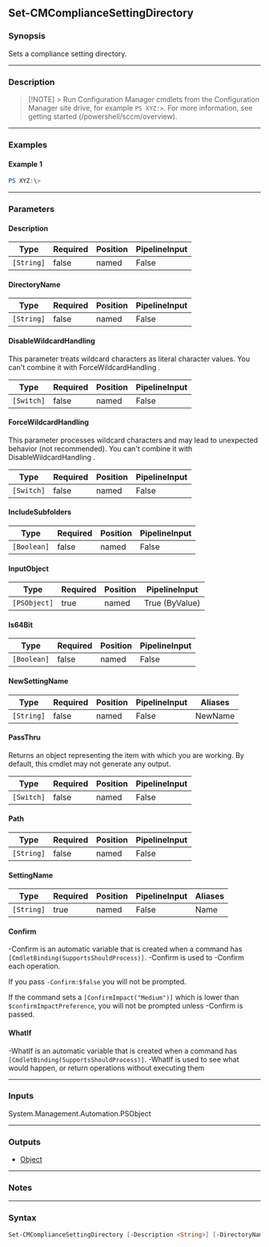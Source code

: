 Set-CMComplianceSettingDirectory
--------------------------------




### Synopsis
Sets a compliance setting directory.



---


### Description

> [!NOTE] > Run Configuration Manager cmdlets from the Configuration Manager site drive, for example `PS XYZ:>`. For more information, see getting started (/powershell/sccm/overview).



---


### Examples
#### Example 1
```PowerShell
PS XYZ:\>
```



---


### Parameters
#### **Description**








|Type      |Required|Position|PipelineInput|
|----------|--------|--------|-------------|
|`[String]`|false   |named   |False        |



#### **DirectoryName**








|Type      |Required|Position|PipelineInput|
|----------|--------|--------|-------------|
|`[String]`|false   |named   |False        |



#### **DisableWildcardHandling**

This parameter treats wildcard characters as literal character values. You can't combine it with ForceWildcardHandling .






|Type      |Required|Position|PipelineInput|
|----------|--------|--------|-------------|
|`[Switch]`|false   |named   |False        |



#### **ForceWildcardHandling**

This parameter processes wildcard characters and may lead to unexpected behavior (not recommended). You can't combine it with DisableWildcardHandling .






|Type      |Required|Position|PipelineInput|
|----------|--------|--------|-------------|
|`[Switch]`|false   |named   |False        |



#### **IncludeSubfolders**








|Type       |Required|Position|PipelineInput|
|-----------|--------|--------|-------------|
|`[Boolean]`|false   |named   |False        |



#### **InputObject**








|Type        |Required|Position|PipelineInput |
|------------|--------|--------|--------------|
|`[PSObject]`|true    |named   |True (ByValue)|



#### **Is64Bit**








|Type       |Required|Position|PipelineInput|
|-----------|--------|--------|-------------|
|`[Boolean]`|false   |named   |False        |



#### **NewSettingName**








|Type      |Required|Position|PipelineInput|Aliases|
|----------|--------|--------|-------------|-------|
|`[String]`|false   |named   |False        |NewName|



#### **PassThru**

Returns an object representing the item with which you are working. By default, this cmdlet may not generate any output.






|Type      |Required|Position|PipelineInput|
|----------|--------|--------|-------------|
|`[Switch]`|false   |named   |False        |



#### **Path**








|Type      |Required|Position|PipelineInput|
|----------|--------|--------|-------------|
|`[String]`|false   |named   |False        |



#### **SettingName**








|Type      |Required|Position|PipelineInput|Aliases|
|----------|--------|--------|-------------|-------|
|`[String]`|true    |named   |False        |Name   |



#### **Confirm**
-Confirm is an automatic variable that is created when a command has ```[CmdletBinding(SupportsShouldProcess)]```.
-Confirm is used to -Confirm each operation.

If you pass ```-Confirm:$false``` you will not be prompted.


If the command sets a ```[ConfirmImpact("Medium")]``` which is lower than ```$confirmImpactPreference```, you will not be prompted unless -Confirm is passed.

#### **WhatIf**
-WhatIf is an automatic variable that is created when a command has ```[CmdletBinding(SupportsShouldProcess)]```.
-WhatIf is used to see what would happen, or return operations without executing them


---


### Inputs
System.Management.Automation.PSObject





---


### Outputs
* [Object](https://learn.microsoft.com/en-us/dotnet/api/System.Object)






---


### Notes




---


### Syntax
```PowerShell
Set-CMComplianceSettingDirectory [-Description <String>] [-DirectoryName <String>] [-DisableWildcardHandling] [-ForceWildcardHandling] [-IncludeSubfolders <Boolean>] -InputObject <PSObject> [-Is64Bit <Boolean>] [-NewSettingName <String>] [-PassThru] [-Path <String>] -SettingName <String> [-Confirm] [-WhatIf] [<CommonParameters>]
```
